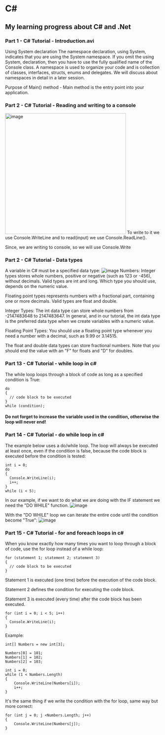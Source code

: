 # C#
## My learning progress about C# and .Net

### Part 1 - C# Tutorial - Introduction.avi
Using System declaration
The namespace declaration, using System, indicates that you are using the System namespace. If  you omit the using System, declaration, then you have to use the fully qualified name of the Console class. A namespace is used to organize your code and is collection of classes, interfaces, structs, enums and delegates. We will discuss about namespaces in detail in a later session.

Purpose of Main() method - Main method is the entry point into your application.

### Part 2 - C# Tutorial - Reading and writing to a console
<img width="392" alt="image" src="https://user-images.githubusercontent.com/57111980/216837554-f87ce10d-c2e3-46fa-9695-863ae98bac6a.png">
To write to it we use Console.WriteLine and to read(input) we use Console.ReadLine().

Since, we are writing to console, so we will use Console.Write

### Part 2 - C# Tutorial - Data types
A variable in C# must be a specified data type:
![image](https://user-images.githubusercontent.com/57111980/217227481-8d6fcc38-04fe-43b0-8acf-2b44de23916e.png)
Numbers:
Integer types stores whole numbers, positive or negative (such as 123 or -456), without decimals. Valid types are int and long. Which type you should use, depends on the numeric value.

Floating point types represents numbers with a fractional part, containing one or more decimals. Valid types are float and double.

Integer Types:
The int data type can store whole numbers from -2147483648 to 2147483647. In general, and in our tutorial, the int data type is the preferred data type when we create variables with a numeric value.

Floating Point Types:
You should use a floating point type whenever you need a number with a decimal, such as 9.99 or 3.14515.

The float and double data types can store fractional numbers. Note that you should end the value with an "F" for floats and "D" for doubles.

### Part 13 - C# Tutorial - while loop in c#
The while loop loops through a block of code as long as a specified condition is True:
````
do 
{
  // code block to be executed
}
while (condition);
````
#### Do not forget to increase the variable used in the condition, otherwise the loop will never end!

### Part 14 - C# Tutorial - do while loop in c#
The example below uses a do/while loop. The loop will always be executed at least once, even if the condition is false, because the code block is executed before the condition is tested:
````
int i = 0;
do 
{
  Console.WriteLine(i);
  i++;
}
while (i < 5);
````
In our example, if we want to do what we are doing with the IF statement we need the "DO WHILE" function.
![image](https://user-images.githubusercontent.com/57111980/217243846-40e4e160-30ac-496a-a8c7-afebf2bcfa3d.png)

With the "DO WHILE" loop we can iterate the entire code until the condition become "True":
![image](https://user-images.githubusercontent.com/57111980/217246403-c27930ce-6a2e-493c-9d2c-37a4600d4f8b.png)

### Part 15 - C# Tutorial - for and foreach loops in c#
When you know exactly how many times you want to loop through a block of code, use the for loop instead of a while loop:
````
for (statement 1; statement 2; statement 3) 
{
  // code block to be executed
}
````

Statement 1 is executed (one time) before the execution of the code block.

Statement 2 defines the condition for executing the code block.

Statement 3 is executed (every time) after the code block has been executed.

````
for (int i = 0; i < 5; i++) 
{
  Console.WriteLine(i);
}
````

Example:
````
int[] Numbers = new int[3];

Numbers[0] = 101;
Numbers[1] = 102;
Numbers[2] = 103;

int i = 0;
while (1 < Numbers.Length)
{
    Console.WriteLine(Numbers[i]);
    i++;
}
````

It's the same thing if we write the condition with the for loop, same way but more correct:
````
for (int j = 0; j <Numbers.Length; j++)
{
    Console.WriteLine(Numbers[j]);
}
````
